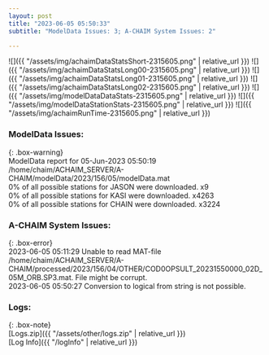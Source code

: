 ```yaml
---
layout: post
title: "2023-06-05 05:50:33"
subtitle: "ModelData Issues: 3; A-CHAIM System Issues: 2"

---
```


![]({{ "/assets/img/achaimDataStatsShort-2315605.png" | relative_url }})
![]({{ "/assets/img/achaimDataStatsLong00-2315605.png" | relative_url }})
![]({{ "/assets/img/achaimDataStatsLong01-2315605.png" | relative_url }})
![]({{ "/assets/img/achaimDataStatsLong02-2315605.png" | relative_url }})
![]({{ "/assets/img/modelDataDataStats-2315605.png" | relative_url }})
![]({{ "/assets/img/modelDataStationStats-2315605.png" | relative_url }})
![]({{ "/assets/img/achaimRunTime-2315605.png" | relative_url }})


### ModelData Issues:  
  
{: .box-warning}  
 ModelData report for 05-Jun-2023 05:50:19   
 /home/chaim/ACHAIM_SERVER/A-CHAIM/modelData/2023/156/05/modelData.mat   
 0% of all possible stations for JASON were downloaded. x9   
 0% of all possible stations for KASI were downloaded. x4263   
 0% of all possible stations for CHAIN were downloaded. x3224   
  
### A-CHAIM System Issues:  
  
{: .box-error}  
2023-06-05 05:11:29 Unable to read MAT-file /home/chaim/ACHAIM_SERVER/A-CHAIM/processed/2023/156/04/OTHER/COD0OPSULT_20231550000_02D_05M_ORB.SP3.mat. File might be corrupt.  
2023-06-05 05:50:27 Conversion to logical from string is not possible.  

### Logs:  
  
{: .box-note}  
[Logs.zip]({{ "/assets/other/logs.zip" | relative_url }})  
[Log Info]({{ "/logInfo" | relative_url }})  
